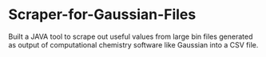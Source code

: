 # Scraper-for-Gaussian-Files
Built a JAVA tool to scrape out useful values from large bin files generated as output of computational chemistry software like Gaussian into a CSV file. 
